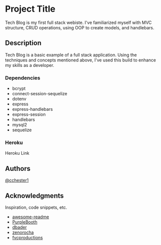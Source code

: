 # Project Title

Tech Blog is my first full stack webiste. I've familiarized myself with MVC structure, CRUD operations, using OOP to create models, and handlebars.

## Description

Tech Blog is a basic example of a full stack application. Using the techniques and concepts mentioned above, I've used this build to enhance my skills as a developer. 

### Dependencies

* bcrypt
* connect-session-sequelize
* dotenv
* express
* express-handlebars
* express-session
* handlebars
* mysql2
* sequelize

### Heroku 

Heroku Link 

## Authors

[@cchester1](https://github.com/cchester1)

## Acknowledgments

Inspiration, code snippets, etc.
* [awesome-readme](https://github.com/matiassingers/awesome-readme)
* [PurpleBooth](https://gist.github.com/PurpleBooth/109311bb0361f32d87a2)
* [dbader](https://github.com/dbader/readme-template)
* [zenorocha](https://gist.github.com/zenorocha/4526327)
* [fvcproductions](https://gist.github.com/fvcproductions/1bfc2d4aecb01a834b46)